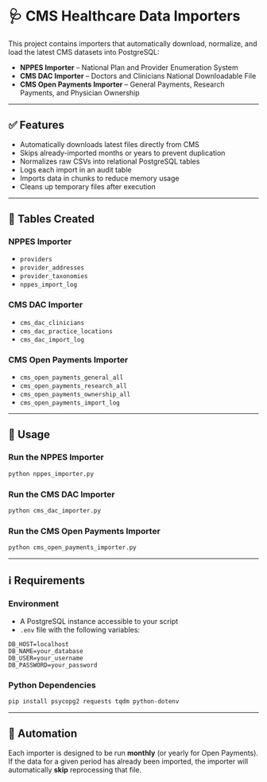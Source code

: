 # 🩺 CMS Healthcare Data Importers

This project contains importers that automatically download, normalize, and load the latest CMS datasets into PostgreSQL:

- **NPPES Importer** – National Plan and Provider Enumeration System  
- **CMS DAC Importer** – Doctors and Clinicians National Downloadable File  
- **CMS Open Payments Importer** – General Payments, Research Payments, and Physician Ownership

---

## ✅ Features

- Automatically downloads latest files directly from CMS  
- Skips already-imported months or years to prevent duplication  
- Normalizes raw CSVs into relational PostgreSQL tables  
- Logs each import in an audit table  
- Imports data in chunks to reduce memory usage  
- Cleans up temporary files after execution  

---

## 📂 Tables Created

### NPPES Importer

- `providers`  
- `provider_addresses`  
- `provider_taxonomies`  
- `nppes_import_log`  

### CMS DAC Importer

- `cms_dac_clinicians`  
- `cms_dac_practice_locations`  
- `cms_dac_import_log`  

### CMS Open Payments Importer

- `cms_open_payments_general_all`  
- `cms_open_payments_research_all`  
- `cms_open_payments_ownership_all`  
- `cms_open_payments_import_log`  

---

## 🚀 Usage

### Run the NPPES Importer

```bash
python nppes_importer.py
```

### Run the CMS DAC Importer

```bash
python cms_dac_importer.py
```

### Run the CMS Open Payments Importer

```bash
python cms_open_payments_importer.py
```

---

## ℹ️ Requirements

### Environment

- A PostgreSQL instance accessible to your script
- `.env` file with the following variables:

```env
DB_HOST=localhost
DB_NAME=your_database
DB_USER=your_username
DB_PASSWORD=your_password
```

### Python Dependencies

```bash
pip install psycopg2 requests tqdm python-dotenv
```

---

## 🔁 Automation

Each importer is designed to be run **monthly** (or yearly for Open Payments).  
If the data for a given period has already been imported, the importer will automatically **skip** reprocessing that file.
